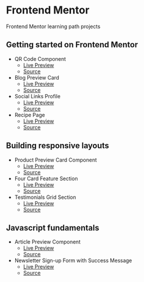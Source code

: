 # Frontend Mentor

Frontend Mentor learning path projects

## Getting started on Frontend Mentor

- QR Code Component
  - [Live Preview](https://ankitashokgond.github.io/frontendmentor-lp/paths/first/qr-code-component)
  - [Source](paths/first/qr-code-component/)
- Blog Preview Card
  - [Live Preview](https://ankitashokgond.github.io/frontendmentor-lp/paths/first/blog-preview-component)
  - [Source](paths/first/blog-preview-card/)
- Social Links Profile
  - [Live Preview](https://ankitashokgond.github.io/frontendmentor-lp/paths/first/social-links-profile)
  - [Source](paths/first/social-links-profile)
- Recipe Page
  - [Live Preview](https://ankitashokgond.github.io/frontendmentor-lp/paths/first/recipe-page)
  - [Source](paths/first/recipe-page/)

## Building responsive layouts

- Product Preview Card Component
  - [Live Preview](https://ankitashokgond.github.io/frontendmentor-lp/paths/second/product-preview-card-component)
  - [Source](paths/second/product-preview-card-component/)
- Four Card Feature Section
  - [Live Preview](https://ankitashokgond.github.io/frontendmentor-lp/paths/second/four-card-feature-section)
  - [Source](paths/second/four-card-feature-section/)
- Testimonials Grid Section
  - [Live Preview](https://ankitashokgond.github.io/frontendmentor-lp/paths/second/testimonials-grid-section)
  - [Source](paths/second/testimonials-grid-section/)

## Javascript fundamentals
- Article Preview Component
  - [Live Preview](https://ankitashokgond.github.io/frontendmentor-lp/paths/third/article-preview-component/)
  - [Source](paths/third/article-preview-component/)
- Newsletter Sign-up Form with Success Message
  - [Live Preview](https://ankitashokgond.github.io/frontendmentor-lp/paths/third/newsletter-sign-up-with-success-message/)
  - [Source](paths/third/newsletter-sign-up-with-success-message/)